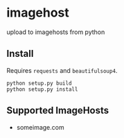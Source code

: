 imagehost
=========

upload to imagehosts from python

Install
-------

Requires `requests` and `beautifulsoup4`.

    python setup.py build
    python setup.py install

Supported ImageHosts
--------------------
- someimage.com
